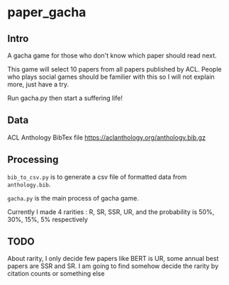 # paper_gacha

## Intro

A gacha game for those who don't know which paper should read next. 

This game will select 10 papers from all papers published by ACL. People who plays social games should be familier with this so I will not explain more, just have a try. 

Run gacha.py then start a suffering life!

## Data

ACL Anthology BibTex file
https://aclanthology.org/anthology.bib.gz

## Processing

`` bib_to_csv.py `` is to generate a csv file of formatted data from ``anthology.bib``.

``gacha.py`` is the main process of gacha game.   

Currently I made 4 rarities : R, SR, SSR, UR, 
and the probability is 50%, 30%, 15%, 5% respectively

## TODO

About rarity, I only decide few papers like BERT is UR, some annual best papers are SSR and SR. I am going to find somehow decide the rarity by citation counts or something else
